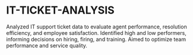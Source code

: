 # IT-TICKET-ANALYSIS
Analyzed IT support ticket data to evaluate agent performance, resolution efficiency, and employee satisfaction. Identified high and low performers, informing decisions on hiring, firing, and training. Aimed to optimize team performance and service quality.
